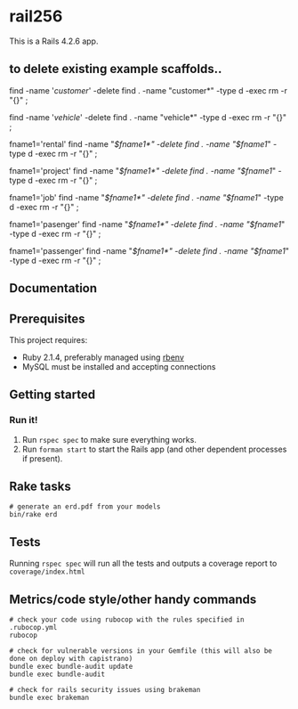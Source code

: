# rail256

This is a Rails 4.2.6 app.

## to delete existing example scaffolds..

find  -name '*customer*' -delete
find . -name "customer*" -type d -exec rm -r "{}" \;

find  -name '*vehicle*' -delete
find . -name "vehicle*" -type d -exec rm -r "{}" \;


fname1='rental'
find  -name "*$fname1*" -delete
find . -name "$fname1*" -type d -exec rm -r "{}" \;

fname1='project'
find  -name "*$fname1*" -delete
find . -name "$fname1*" -type d -exec rm -r "{}" \;

fname1='job'
find  -name "*$fname1*" -delete
find . -name "$fname1*" -type d -exec rm -r "{}" \;

fname1='pasenger'
find  -name "*$fname1*" -delete
find . -name "$fname1*" -type d -exec rm -r "{}" \;


fname1='passenger'
find  -name "*$fname1*" -delete
find . -name "$fname1*" -type d -exec rm -r "{}" \;





## Documentation


## Prerequisites

This project requires:

* Ruby 2.1.4, preferably managed using [rbenv][]
* MySQL must be installed and accepting connections

## Getting started
### Run it!

1. Run `rspec spec` to make sure everything works.
2. Run `forman start` to start the Rails app (and other dependent processes if present).

[rbenv]:https://github.com/sstephenson/rbenv

## Rake tasks

```
# generate an erd.pdf from your models
bin/rake erd
```

## Tests

Running `rspec spec` will run all the tests and outputs a coverage report to `coverage/index.html`

## Metrics/code style/other handy commands

```
# check your code using rubocop with the rules specified in .rubocop.yml
rubocop

# check for vulnerable versions in your Gemfile (this will also be done on deploy with capistrano)
bundle exec bundle-audit update
bundle exec bundle-audit

# check for rails security issues using brakeman
bundle exec brakeman
```
